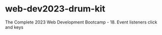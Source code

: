 # web-dev2023-drum-kit
The Complete 2023 Web Development Bootcamp - 18. Event listeners click and keys
